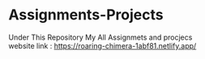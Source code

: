 # Assignments-Projects
Under This Repository My All Assignmets and procjecs  
website link : https://roaring-chimera-1abf81.netlify.app/

